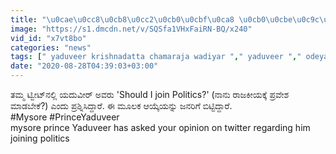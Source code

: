 ```yaml
---
title: "\u0cae\u0cc8\u0cb8\u0cc2\u0cb0\u0cbf\u0ca8 \u0cb0\u0cbe\u0c9c\u0cae\u0ca8\u0cc6\u0ca4\u0ca8\u0ca6 Yaduveer Krishnadatta \u0cb0\u0cbe\u0c9c\u0c95\u0cc0\u0caf\u0ca6 \u0cac\u0c97\u0ccd\u0c97\u0cc6 \u0cae\u0cb9\u0ca4\u0ccd\u0cb5\u0ca6 \u0ca8\u0cbf\u0cb0\u0ccd\u0ca7\u0cbe\u0cb0 Oneindia Kannada"
image: "https://s1.dmcdn.net/v/SQSfa1VHxFaiRN-BQ/x240"
vid_id: "x7vt8bo"
categories: "news"
tags: [" yaduveer krishnadatta chamaraja wadiyar "," yaduveer "," odeyar "]
date: "2020-08-28T04:39:03+03:00"
---
```

ತಮ್ಮ ಟ್ವೀಟ್‌ನಲ್ಲಿ ಯದುವೀರ್‌ ಅವರು 'Should I join Politics?' (ನಾನು ರಾಜಕೀಯಕ್ಕೆ ಪ್ರವೇಶ ಮಾಡಬೇಕೆ?) ಎಂದು ಪ್ರಶ್ನಿಸಿದ್ದಾರೆ. ಈ ಮೂಲಕ ಆಯ್ಕೆಯನ್ನು ಜನರಿಗೆ ಬಿಟ್ಟಿದ್ದಾರೆ.   <br>#Mysore #PrinceYaduveer  <br>mysore prince Yaduveer has asked your opinion on twitter regarding him joining politics
